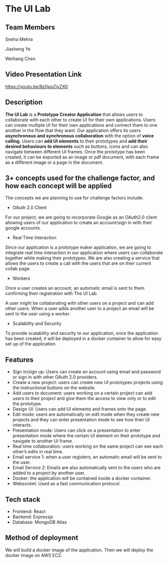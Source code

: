 # The UI Lab

## Team Members
Sneha Mehra

Jiasheng Ye

Weihang Chen

## Video Presentation Link
https://youtu.be/8z0poZjyZX0

## Description
**The UI Lab** is a **Prototype Creator Application** that allows users to collaborate with each other to create UI for their own applications. Users can create multiple UI for their own applications and connect them to one another in the flow that they want. Our application offers its users **asynchronous and synchronous collaboration** with the option of **voice calling**. Users can **add UI elements** to their prototypes and **add their desired behaviours to elements** such as buttons, icons and can also navigate between different UI frames. Once the prototype has been created, it can be exported as an image or pdf document, with each frame as a different image or a page in the document.

## 3+ concepts used for the challenge factor, and how each concept will be applied
The concepts we are planning to use for challenge factors include:

- OAuth 2.0 Client

For our project, we are going to incorporate Google as an OAuth2.0 client allowing users of our application to create an account/sign in with their google accounts.

- Real Time Interaction

Since our application is a prototype maker application, we are going to integrate real time interaction in our application where users can collaborate together while making their prototypes. We are also creating a service that allows the users to create a call with the users that are on their current collab page.

- Workers

Once a user creates an account, an automatic email is sent to them confirming their registration with The UI Lab. 

A user might be collaborating with other users on a project and can add other users. When a user adds another user to a project an email will be sent to the user using a worker. 

- Scalability and Security

To provide scalability and security to our application, once the application has been created, it will be deployed in a docker container to allow for easy set up of the application.


## Features
- Sign in/sign up: Users can create an account using email and password or sign in with other OAuth 2.0 providers.
- Create a new project: users can create new UI prototypes projects using the instructional buttons on the website.
- Add users to document: users working on a certain project can add users to their project and give them the access to view only or to edit the prototype. 
- Design UI: Users can add UI elements and frames onto the page. 
- Edit mode: users are automatically on edit mode when they create new projects and they can enter presentation mode to see how their UI interacts. 
- Presentation mode: Users can click on a presentation to enter presentation mode where the certain UI element on their prototype and navigate to another UI frame.
- Real time collaboration: users working on the same project can see each other’s edits in real time.
- Email service 1: when a user registers, an automatic email will be sent to the user. 
- Email Service 2: Emails are also automatically sent to the users who are added to a project by another user.
- Docker: the application will be contained inside a docker container.
- Websocket: Used as a fast communication protocol.

## Tech stack
- Frontend: React
- Backend: Expressjs
- Database: MongoDB Atlas

## Method of deployment
We will build a docker image of the application. Then we will deploy the docker image on AWS EC2.
